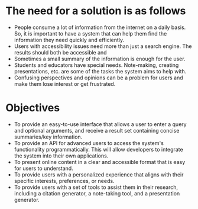 # The need for a solution is as follows

- People consume a lot of information from the internet on a daily basis. So, it is important to have a system that can help them find the information they need quickly and efficiently.
- Users with accessibility issues need more than just a search engine. The results should both be accessible and
- Sometimes a small summary of the information is enough for the user.
- Students and educators have special needs. Note-making, creating presentations, etc. are some of the tasks the system aims to help with.
- Confusing perspectives and opinions can be a problem for users and make them lose interest or get frustrated.

# Objectives

- To provide an easy-to-use interface that allows a user to enter a query and optional arguments, and receive a result set containing concise summaries/key information.
- To provide an API for advanced users to access the system's functionality programmatically. This will allow developers to integrate the system into their own applications.
- To present online content in a clear and accessible format that is easy for users to understand.
- To provide users with a personalized experience that aligns with their specific interests, preferences, or needs.
- To provide users with a set of tools to assist them in their research, including a citation generator, a note-taking tool, and a presentation generator.
